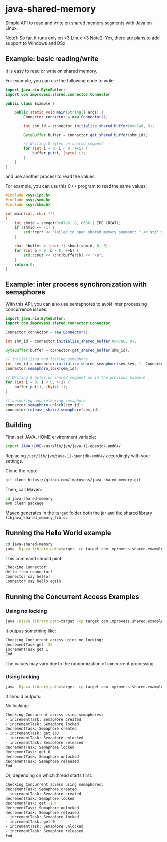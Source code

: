 # java-shared-memory
Simple API to read and write on shared memory segments with Java on Linux.

Note1: So far, it runs only on <3 Linux <3
Note2: Yes, there are plans to add support to Windows and OSx

## Example: basic reading/write

It is easy to read or write on shared memory.

For example, you can use the following code to write:

```java
import java.nio.ByteBuffer;
import com.improvess.shared.connector.Connector;

public class Example {

    public static void main(String[] args) {
        Connector connector = new Connector();

        int shm_id = connector.initialize_shared_buffer(0xd7a6, 8);

        ByteBuffer buffer = connector.get_shared_buffer(shm_id);

        // Writing 8 bytes on shared segment
        for (int i = 0; i < 8; ++i) {
            buffer.put(i, (byte) i);
        }
    }
}
```

and use another process to read the values.

For example, you can use this C++ program to read the same values:

```c++
#include <sys/ipc.h>
#include <sys/sem.h>
#include <sys/shm.h>

int main(int, char **)
{
    int shmid = shmget(0xd7a6, 8, 0666 | IPC_CREAT);
    if (shmid == -1) {
        std::cerr << "Failed to open shared memory segment: " << std::strerror(errno) << "\n";
    }

    char *buffer = (char *) shmat(shmid, 0, 0);
    for (int b = 0; b < 8; ++b) {
        std::cout << (int)buffer[b] << "\n";
    }
    return 0;
}
```

## Example: inter process synchronization with semaphores

With this API, you can also use semaphores to avoid inter processing concurrence issues:

```java
import java.nio.ByteBuffer;
import com.improvess.shared.connector.Connector;

Connector connector = new Connector();

int shm_id = connector.initialize_shared_buffer(0xd7a6, 8);

ByteBuffer buffer = connector.get_shared_buffer(shm_id);

// initializing and locking semaphore
int sem_id = connector.initialize_shared_semaphore(sem_key, 1, Connector.IPC_CREAT | 0666);
connector.semaphoro_lock(sem_id);

// Writing 8 bytes on shared segment as in the previous example
for (int i = 0; i < 8; ++i) {
    buffer.put(i, (byte) i);
}

// unlocking and releasing semaphore
connector.semaphoro_unlock(sem_id);
connector.release_shared_semaphore(sem_id);
```

## Building 

First, set JAVA_HOME environment variable:
```bash
export JAVA_HOME=/usr/lib/jvm/java-11-openjdk-amd64/
```
Replacing `/usr/lib/jvm/java-11-openjdk-amd64/` accordingly with your settings.

Clone the repo:
```bash
git clone https://github.com/improvess/java-shared-memory.git
```

Then, call Maven:
```bash
cd java-shared-memory
mvn clean package
```

Maven generates in the `target` folder both the jar and the shared library `libjava_shared_memory_lib.so`

## Running the Hello World example

```bash
cd java-shared-memory
java -Djava.library.path=target -cp target com.improvess.shared.examples.CheckConnector 2
```

This command should print:

```bash
Checking Connector:
Hello from connector!
Connector say hello!
Connector say hello again!
```

## Running the Concurrent Access Examples

### Using no locking

```bash
java -Djava.library.path=target -cp target com.improvess.shared.examples.ConcurrentAccessWithLock
```
It outpus something like:
```bash
Checking Concurrent access using no locking:
decrementTask get -26
incrementTask get 1
End
```

The values may vary due to the randomization of concurrent processing.

### Using locking

```bash
java -Djava.library.path=target -cp target com.improvess.shared.examples.ConcurrentAccessWithLock
```
It should outputs:

No locking:

```bash
Checking Concurrent access using semaphores:
- incrementTask: Semaphore created
- incrementTask: Semaphore locked
decrementTask: Semaphore created
- incrementTask: get 100
- incrementTask: Semaphore unlocked
- incrementTask: Semaphore released
decrementTask: Semaphore locked
decrementTask: get 0
decrementTask: Semaphore unlocked
decrementTask: Semaphore released
End
```
Or, depending on which thread starts first:

```bash
Checking Concurrent access using semaphores:
decrementTask: Semaphore created
- incrementTask: Semaphore created
decrementTask: Semaphore locked
decrementTask: get -100
decrementTask: Semaphore unlocked
decrementTask: Semaphore released
- incrementTask: Semaphore locked
- incrementTask: get 0
- incrementTask: Semaphore unlocked
- incrementTask: Semaphore released
End
```